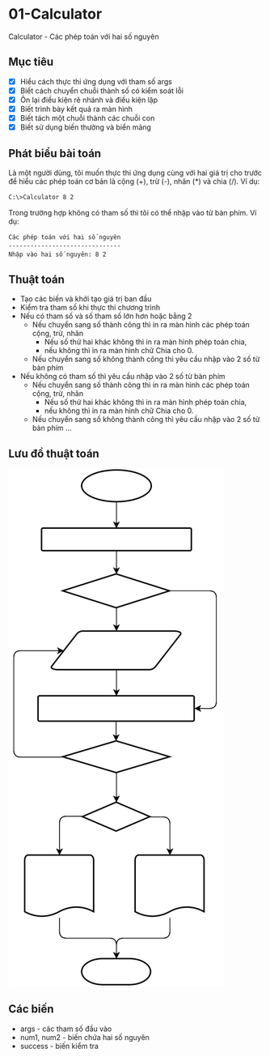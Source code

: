 # 01-Calculator
Calculator - Các phép toán với hai số nguyên

## Mục tiêu
- [x] Hiểu cách thực thi ứng dụng với tham số args
- [x] Biết cách chuyển chuỗi thành số có kiểm soát lỗi
- [x] Ôn lại điều kiện rẽ nhánh và điều kiện lặp
- [x] Biết trình bày kết quả ra màn hình
- [x] Biết tách một chuỗi thành các chuỗi con
- [x] Biết sử dụng biến thường và biển mảng

## Phát biểu bài toán
Là một người dùng, tôi muốn thực thi ứng dụng cùng với hai giá trị cho trước để hiểu các phép toán cơ bản là cộng (+), trừ (-), nhân (*) và chia (/). Ví dụ:
```bash
C:\>Calculator 8 2
```
Trong trường hợp không có tham số thì tôi có thể nhập vào từ bàn phím. Ví dụ:
```bash
Các phép toán với hai số nguyên
-------------------------------
Nhập vào hai số nguyên: 8 2
```

## Thuật toán

- Tạo các biến và khởi tạo giá trị ban đầu
- Kiểm tra tham số khi thực thi chương trình
- Nếu có tham số và số tham số lớn hơn hoặc bằng 2
  - Nếu chuyển sang số thành công thì in ra màn hình các phép toán cộng, trừ, nhân
    - Nếu số thứ hai khác không thì in ra màn hình phép toán chia, 
    - nếu không thì in ra màn hình chữ Chia cho 0.
  - Nếu chuyển sang số không thành công thì yêu cầu nhập vào 2 số từ bàn phím
- Nếu không có tham số thì yêu cầu nhập vào 2 số từ bàn phím
  - Nếu chuyển sang số thành công thì in ra màn hình các phép toán cộng, trừ, nhân
    - Nếu số thứ hai khác không thì in ra màn hình phép toán chia, 
    - nếu không thì in ra màn hình chữ Chia cho 0.
  - Nếu chuyển sang số không thành công thì yêu cầu nhập vào 2 số từ bàn phím
  ...

## Lưu đồ thuật toán
<img src="./Calculator/Docs/01-Flowchart.svg">

## Các biến
- args - các tham số đầu vào
- num1, num2 - biến chứa hai số nguyên
- success - biến kiểm tra
